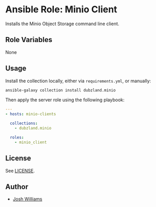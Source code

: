 # Ansible Role: Minio Client

Installs the Minio Object Storage command line client.

## Role Variables

None

## Usage

Install the collection locally, either via `requirements.yml`, or manually:
```bash
ansible-galaxy collection install dubzland.minio
```

Then apply the server role using the following playbook:
```yaml
---
- hosts: minio-clients

  collections:
    - dubzland.minio

  roles:
    - minio_client
```
## License

See [LICENSE](LICENSE).

## Author

* [Josh Williams](https://codingprime.com)
